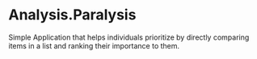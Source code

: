 # Analysis.Paralysis
Simple Application that helps individuals prioritize by directly comparing items in a list and ranking their importance to them.
